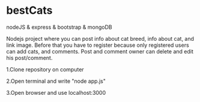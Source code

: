 # bestCats
nodeJS &amp; express &amp; bootstrap &amp; mongoDB

Nodejs project where you can post info about cat breed, info about cat, and link image. Before that you have to register because only registered users can add cats, and comments. Post and comment owner can delete and edit his post/comment. 


1.Clone repository on computer

2.Open terminal and write "node app.js"

3.Open browser and use localhost:3000

